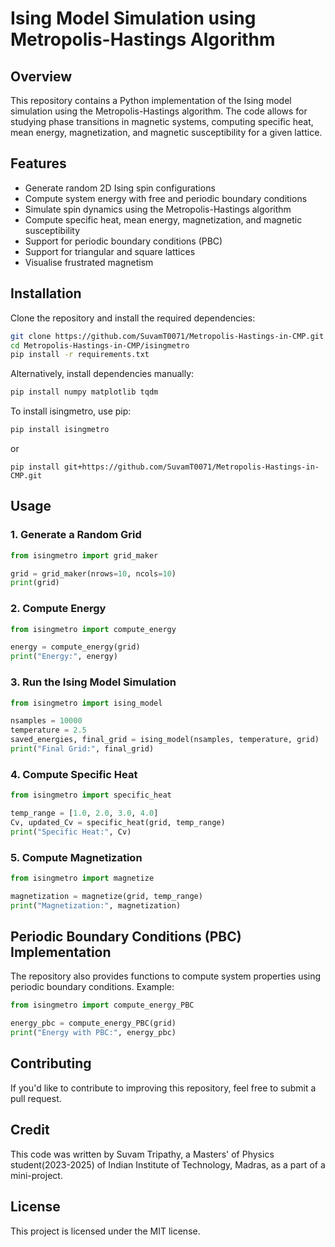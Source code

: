 # Ising Model Simulation using Metropolis-Hastings Algorithm

## Overview
This repository contains a Python implementation of the Ising model simulation using the Metropolis-Hastings algorithm. The code allows for studying phase transitions in magnetic systems, computing specific heat, mean energy, magnetization, and magnetic susceptibility for a given lattice.

## Features
- Generate random 2D Ising spin configurations
- Compute system energy with free and periodic boundary conditions
- Simulate spin dynamics using the Metropolis-Hastings algorithm
- Compute specific heat, mean energy, magnetization, and magnetic susceptibility
- Support for periodic boundary conditions (PBC)
- Support for triangular and square lattices
- Visualise frustrated magnetism

## Installation
Clone the repository and install the required dependencies:

```bash
git clone https://github.com/SuvamT0071/Metropolis-Hastings-in-CMP.git
cd Metropolis-Hastings-in-CMP/isingmetro
pip install -r requirements.txt
```

Alternatively, install dependencies manually:
```bash
pip install numpy matplotlib tqdm
```
To install isingmetro, use pip:
```bash
pip install isingmetro
```
or
```
pip install git+https://github.com/SuvamT0071/Metropolis-Hastings-in-CMP.git
```
## Usage

### 1. Generate a Random Grid
```python
from isingmetro import grid_maker

grid = grid_maker(nrows=10, ncols=10)
print(grid)
```

### 2. Compute Energy
```python
from isingmetro import compute_energy

energy = compute_energy(grid)
print("Energy:", energy)
```

### 3. Run the Ising Model Simulation
```python
from isingmetro import ising_model

nsamples = 10000
temperature = 2.5
saved_energies, final_grid = ising_model(nsamples, temperature, grid)
print("Final Grid:", final_grid)
```

### 4. Compute Specific Heat
```python
from isingmetro import specific_heat

temp_range = [1.0, 2.0, 3.0, 4.0]
Cv, updated_Cv = specific_heat(grid, temp_range)
print("Specific Heat:", Cv)
```

### 5. Compute Magnetization
```python
from isingmetro import magnetize

magnetization = magnetize(grid, temp_range)
print("Magnetization:", magnetization)
```

## Periodic Boundary Conditions (PBC) Implementation
The repository also provides functions to compute system properties using periodic boundary conditions. Example:

```python
from isingmetro import compute_energy_PBC

energy_pbc = compute_energy_PBC(grid)
print("Energy with PBC:", energy_pbc)
```

## Contributing
If you'd like to contribute to improving this repository, feel free to submit a pull request.

## Credit

This code was written by Suvam Tripathy, a Masters' of Physics student(2023-2025) of Indian Institute of Technology, Madras, as a part of a mini-project.

## License
This project is licensed under the MIT license.

